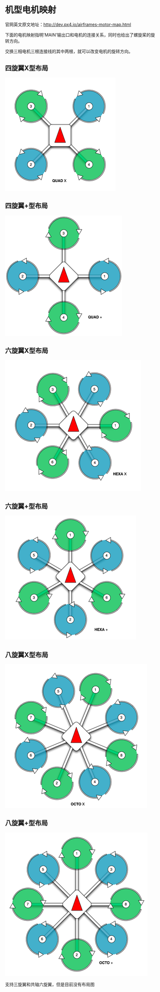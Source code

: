 # 机型电机映射
官网英文原文地址：http://dev.px4.io/airframes-motor-map.html

下面的电机映射指明'MAIN'输出口和电机的连接关系，同时也给出了螺旋桨的旋转方向。

<aside class="tip">
交换三相电机三根连接线的其中两根，就可以改变电机的旋转方向。
</aside>

## 四旋翼X型布局

![Quadrotor X Layout](../pictures/motor_map/quadrotor_x_assignment.png)

## 四旋翼+型布局

![Quadrotor Plus Layout](../pictures/motor_map/quadrotor_plus_assignment.png)

## 六旋翼X型布局

![Hexarotor X Layout](../pictures/motor_map/hexarotor_x_assignment.png)

## 六旋翼+型布局

![Hexarotor Plus Layout](../pictures/motor_map/hexarotor_plus_assignment.png)

## 八旋翼X型布局

![Octorotor X Layout](../pictures/motor_map/octorotor_x_assignment.png)

## 八旋翼+型布局

![Octorotor Plus Layout](../pictures/motor_map/octorotor_plus_assignment.png)

<aside class="todo">
支持三旋翼和共轴六旋翼，但是目前没有布局图
</aside>